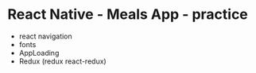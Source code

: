 # React Native - Meals App - practice

* react navigation
* fonts
* AppLoading
* Redux (redux react-redux)